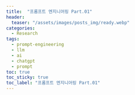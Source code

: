 ```yaml
---
title:  "프롬프트 엔지니어링 Part.01"
header:
  teaser: "/assets/images/posts_img/ready.webp"
categories:
  - Research
tags:
  - prompt-engineering
  - llm
  - ai
  - chatgpt
  - prompt
toc: true
toc_sticky: true
toc_label: "프롬프트 엔지니어링 Part.01"
---
```

<br>

